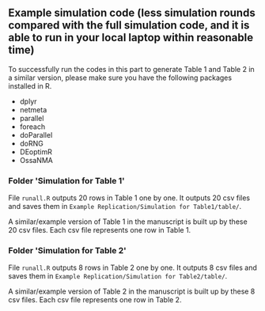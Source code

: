 ## Example simulation code (less simulation rounds compared with the full simulation code, and it is able to run in your local laptop within reasonable time)

To successfully run the codes in this part to generate Table 1 and Table 2 in a similar version, please make sure you have the following packages installed in R.

- dplyr
- netmeta
- parallel
- foreach
- doParallel
- doRNG
- DEoptimR
- OssaNMA

### Folder 'Simulation for Table 1'

File `runall.R` outputs 20 rows in Table 1 one by one. It outputs 20 csv files and saves them in `Example Replication/Simulation for Table1/table/`. 

A similar/example version of Table 1 in the manuscript is built up by these 20 csv files. Each csv file represents one row in Table 1. 

### Folder 'Simulation for Table 2'

File `runall.R` outputs 8 rows in Table 2 one by one. It outputs 8 csv files and saves them in `Example Replication/Simulation for Table2/table/`. 

A similar/example version of Table 2 in the manuscript is built up by these 8 csv files. Each csv file represents one row in Table 2. 




